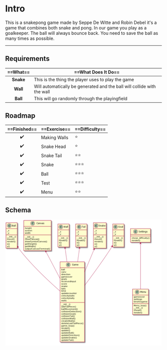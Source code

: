 # Intro

This is a snakepong game made by Seppe De Witte and Robin Debel
it's a game that combines both snake and pong.
In our game you play as a goalkeeper. The ball will always bounce back.
You need to save the ball as many times as possible.

---

## Requirements

 | ==What== | ==What Does It Do== |
 :---: | ----
 **Snake** | This is the thing the player uses to play the game |
 **Wall**  | Will automatically be generated and the ball will collide with the wall |
 **Ball**  | This will go randomly through the playingfield |

## Roadmap

==Finished== | ==Exercise== | ==Difficulty==
:---: | ---- | ----
 ✔️ | Making Walls | :star:
 ✔️ | Snake Head | :star:
 ✔️ | Snake Tail | :star::star:
 ✔️ | Snake | :star::star::star:
 ✔️ | Ball | :star::star::star:
 ✔️ | Test | :star::star::star:
 ✔️ | Menu | :star::star:

## Schema

![image](variableschema.png)
